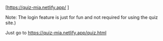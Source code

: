 [https://quiz-mia.netlify.app/
]

Note: The login feature is just for fun and not required for using the quiz site.)

Just go to https://quiz-mia.netlify.app/quiz.html
